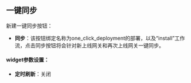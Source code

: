 ## 一键同步

新建一键同步按钮：

- **同步**：该按钮绑定名称为one_click_deployment的部署，以及“install”工作流，点击同步按钮将会针对新上线网关和再次上线网关一键同步。

#### widget参数设置：

- **定时刷新**：关闭

  






